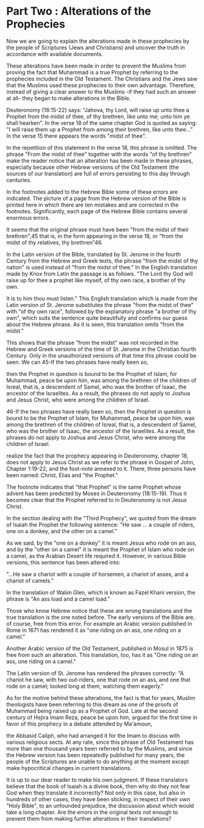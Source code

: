 Part Two : Alterations of the Prophecies
========================================

Now we are going to explain the alterations made in these prophecies by
the people of Scriptures (Jews and Christians) and uncover the truth in
accordance with available documents.

These alterations have been made in order to prevent the Muslims from
proving the fact that Muhammad is a true Prophet by referring to the
prophecies included in the Old Testament. The Christians and the Jews
saw that the Muslims used these prophecies to their own advantage.
Therefore, instead of giving a clear answer to the Muslims -if they had
such an answer at all- they began to make alterations in the Bible.

Deuteronomy (18:15-22) says: "Jahova, thy Lord, will raise up unto thee
a Prophet from the midst of thee, of thy brethren, like unto me; unto
him ye shall hearken". In the verse 18 of the same chapter God is quoted
as saying: "I will raise them up a Prophet from among their brethren,
like unto thee..." In the verse 15 there appears the words "midst of
thee".

In the repetition of this statement in the verse 18, this phrase is
omitted. The phrase "From the midst of thee" together with the words "of
thy brethren" make the reader notice that an alteration has been made in
these phrases, especially because other Hebrew versions of the Old
Testament (the sources of our translation) are full of errors persisting
to this day through centuries.

In the footnotes added to the Hebrew Bible some of these errors are
indicated. The picture of a page from the Hebrew version of the Bible is
printed here in which there are ten mistakes and are corrected in the
footnotes. Significantly, each page of the Hebrew Bible contains several
enormous errors.

It seems that the original phrase must have been "from the midst of
their brethren",45 that is, in the form appearing in the verse 18, or
"from the midst of thy relatives, thy brethren"46.

In the Latin version of the Bible, translated by St. Jerome in the
fourth Century from the Hebrew and Greek texts, the phrase "from the
midst of thy nation" is used instead of "from the midst of thee." In the
English translation made by Knox from Latin the passage is as follows.
"The Lord thy God will raise up for thee a prophet like myself, of thy
own race, a brother of thy own.

It is to him thou must listen." This English translation which is made
from the Latin version of St. Jerome substitutes the phrase "from the
midst of thee" with "of thy own race", followed by the explanatory
phrase "a brother of thy own", which suits the sentence quite
beautifully and confirms our guess about the Hebrew phrase. As it is
seen, this translation omits "from the midst."

This shows that the phrase "from the midst" was not recorded in the
Hebrew and Greek versions of the time of St. Jerome in the Christian
fourth Century. Only in the unauthorized versions of that time this
phrase could be seen. We can 45-If the two phrases have really been
so,

then the Prophet in question is bound to be the Prophet of Islam, for
Muhammad, peace be upon him, was among the brethren of the children of
Isreal, that is, a descendent of Samel, who was the brother of Isaac,
the ancestor of the Israelites. As a result, the phrases do not apply to
Joshua and Jesus Christ, who were among the children of Israel.

46-If the two phrases have really been so, then the Prophet in question
is bound to be the Prophet of Islam, for Muhammad, peace be upon him,
was among the brethren of the children of Isreal, that is, a descendent
of Samel, who was the brother of Isaac, the ancestor of the Israelites.
As a result, the phrases do not apply to Joshua and Jesus Christ, who
were among the children of Israel.

realize the fact that the prophecy appearing in Deuteronomy, chapter
18, does not apply to Jesus Christ as we refer to the phrase in Gospel
of John, Chapter 1:19-22, and the foot-note annexed to it. There, three
persons have been named: Christ, Elias and "the Prophet."

The footnote indicates that "that Prophet" is the same Prophet whose
advent has been predicted by Moses in Deuteronomy (18:15-19). Thus it
becomes clear that the Prophet referred to in Deuteronomy is not Jesus
Christ.

In the section dealing with the "Third Prophecy", we quoted from the
dream of Isaiah the Prophet the following sentence: "He saw ... a couple
of riders, one on a donkey, and the other on a camel."

As we said, by the "one on a donkey" it is meant Jesus who rode on an
ass, and by the "other on a camel" it is meant the Prophet of Islam who
rode on a camel, as the Arabian Desert life required it. However, in
various Bible versions, this sentence has been altered into:

"…He saw a chariot with a couple of horsemen, a chariot of asses, and a
chariot of camels."

In the translation of Walim Glen, which is known as Fazel Khani
version, the phrase is "An ass load and a camel load."

Those who know Hebrew notice that these are wrong translations and the
true translation is the one noted before. The early versions of the
Bible are, of course, free from this error. For example an Arabic
version published in Rome in 1671 has rendered it as "one riding on an
ass, one riding on a camel."

Another Arabic version of the Old Testament, published in Mosul in 1875
is free from such an alteration. This translation, too, has it as "One
riding on an ass, one riding on a camel."

The Latin version of St. Jerome has rendered the phrases correctly: "A
chariot he saw, with two out-riders, one that rode on an ass, and one
that rode on a camel; looked long at them, watching them eagerly."

As for the motive behind these alterations, the fact is that for years,
Muslim theologists have been referring to this dream as one of the
proofs of Muhammad being raised up as a Prophet of God. Late at the
second century of Hejira Imam Reza, peace be upon him, argued for the
first time in favor of this prophecy in a debate attended by Ma'amoun,

the Abbasid Caliph, who had arranged it for the Imam to discuss with
various religious sects. At any rate, since this phrase of Old Testament
has more than one thousand years been referred to by the Muslims, and
since the Hebrew version has been repeatedly published for many years,
the people of the Scriptures are unable to do anything at the moment
except make hypocritical changes in current translations.

It is up to our dear reader to make his own judgment. If these
translators believe that the book of Isaiah is a divine book, then why
do they not fear God when they translate it incorrectly?
Not only in this case, but also in hundreds of other cases, they have
been sticking, in respect of their own "Holy Bible", to an unfounded
prejudice, the discussion about which would take a long chapter. Are the
errors in the original texts not enough to prevent them from making
further alterations in their translations?


